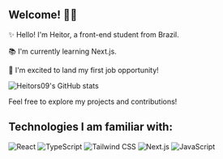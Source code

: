 ## Welcome! 👋😁

✨ Hello! I'm Heitor, a front-end student from Brazil.
  
📚 I'm currently learning Next.js.

💼 I'm excited to land my first job opportunity!

![Heitors09's GitHub stats](https://github-readme-stats.vercel.app/api?username=Heitors09&show_icons=true&theme=radical)

Feel free to explore my projects and contributions!

## Technologies I am familiar with:
![React](https://img.shields.io/badge/React-61DAFB?style=for-the-badge&logo=react&logoColor=white)
![TypeScript](https://img.shields.io/badge/TypeScript-007ACC?style=for-the-badge&logo=typescript&logoColor=white)
![Tailwind CSS](https://img.shields.io/badge/Tailwind%20CSS-38B2AC?style=for-the-badge&logo=tailwind-css&logoColor=white)
![Next.js](https://img.shields.io/badge/Next.js-000000?style=for-the-badge&logo=next.js&logoColor=white)
![JavaScript](https://img.shields.io/badge/JavaScript-F7DF1E?style=for-the-badge&logo=javascript&logoColor=black)




